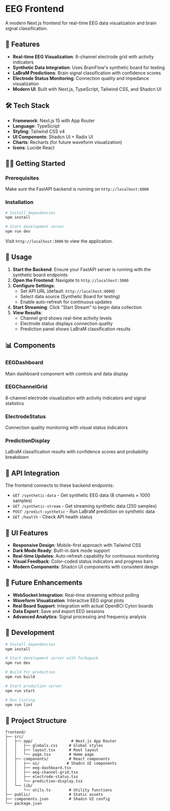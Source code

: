 # EEG Frontend

A modern Next.js frontend for real-time EEG data visualization and brain signal classification.

## 🚀 Features

- **Real-time EEG Visualization**: 8-channel electrode grid with activity indicators
- **Synthetic Data Integration**: Uses BrainFlow's synthetic board for testing
- **LaBraM Predictions**: Brain signal classification with confidence scores
- **Electrode Status Monitoring**: Connection quality and impedance visualization
- **Modern UI**: Built with Next.js, TypeScript, Tailwind CSS, and Shadcn UI

## 🛠️ Tech Stack

- **Framework**: Next.js 15 with App Router
- **Language**: TypeScript
- **Styling**: Tailwind CSS v4
- **UI Components**: Shadcn UI + Radix UI
- **Charts**: Recharts (for future waveform visualization)
- **Icons**: Lucide React

## 🏃‍♂️ Getting Started

### Prerequisites

Make sure the FastAPI backend is running on `http://localhost:8000`

### Installation

```bash
# Install dependencies
npm install

# Start development server
npm run dev
```

Visit `http://localhost:3000` to view the application.

## 🎯 Usage

1. **Start the Backend**: Ensure your FastAPI server is running with the synthetic board endpoints
2. **Open the Frontend**: Navigate to `http://localhost:3000`
3. **Configure Settings**: 
   - Set API URL (default: `http://localhost:8000`)
   - Select data source (Synthetic Board for testing)
   - Enable auto-refresh for continuous updates
4. **Start Streaming**: Click "Start Stream" to begin data collection
5. **View Results**:
   - Channel grid shows real-time activity levels
   - Electrode status displays connection quality
   - Prediction panel shows LaBraM classification results

## 📊 Components

### EEGDashboard
Main dashboard component with controls and data display

### EEGChannelGrid  
8-channel electrode visualization with activity indicators and signal statistics

### ElectrodeStatus
Connection quality monitoring with visual status indicators

### PredictionDisplay
LaBraM classification results with confidence scores and probability breakdown

## 🔧 API Integration

The frontend connects to these backend endpoints:

- `GET /synthetic-data` - Get synthetic EEG data (8 channels × 1000 samples)
- `GET /synthetic-stream` - Get streaming synthetic data (250 samples)
- `POST /predict-synthetic` - Run LaBraM prediction on synthetic data
- `GET /health` - Check API health status

## 🎨 UI Features

- **Responsive Design**: Mobile-first approach with Tailwind CSS
- **Dark Mode Ready**: Built-in dark mode support
- **Real-time Updates**: Auto-refresh capability for continuous monitoring  
- **Visual Feedback**: Color-coded status indicators and progress bars
- **Modern Components**: Shadcn UI components with consistent design

## 🔮 Future Enhancements

- **WebSocket Integration**: Real-time streaming without polling
- **Waveform Visualization**: Interactive EEG signal plots
- **Real Board Support**: Integration with actual OpenBCI Cyton boards
- **Data Export**: Save and export EEG sessions
- **Advanced Analytics**: Signal processing and frequency analysis

## 🤝 Development

```bash
# Install dependencies
npm install

# Start development server with Turbopack
npm run dev

# Build for production
npm run build

# Start production server
npm run start

# Run linting
npm run lint
```

## 📁 Project Structure

```
frontend/
├── src/
│   ├── app/                 # Next.js App Router
│   │   ├── globals.css     # Global styles
│   │   ├── layout.tsx      # Root layout
│   │   └── page.tsx        # Home page
│   ├── components/         # React components
│   │   ├── ui/            # Shadcn UI components
│   │   ├── eeg-dashboard.tsx
│   │   ├── eeg-channel-grid.tsx
│   │   ├── electrode-status.tsx
│   │   └── prediction-display.tsx
│   └── lib/
│       └── utils.ts        # Utility functions
├── public/                 # Static assets
├── components.json         # Shadcn UI config
└── package.json
```